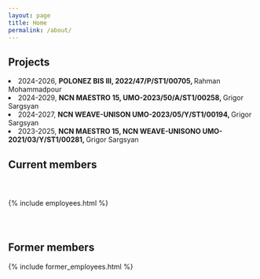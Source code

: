 ```yaml
---
layout: page
title: Home
permalink: /about/
---
```


<h2>Projects</h2>
 <li>2024-2026, <strong>POLONEZ BIS III, 2022/47/P/ST1/00705, </strong>Rahman Mohammadpour</li>
 <li>2024-2029, <strong>NCN MAESTRO 15, UMO-2023/50/A/ST1/00258, </strong>Grigor Sargsyan</li>
 <li>2024-2027, <strong>NCN WEAVE-UNISON UMO-2023/05/Y/ST1/00194, </strong>Grigor Sargsyan</li>
  <li>2023-2025, <strong>NCN MAESTRO 15, NCN WEAVE-UNISONO UMO-2021/03/Y/ST1/00281, </strong>Grigor Sargsyan</li>


<h2>Current members</h2>
<div style="height: 40px;"></div>
{% include employees.html %} 
<div style="height: 40px;"></div>
<h2>Former members</h2>
{% include former_employees.html %}



